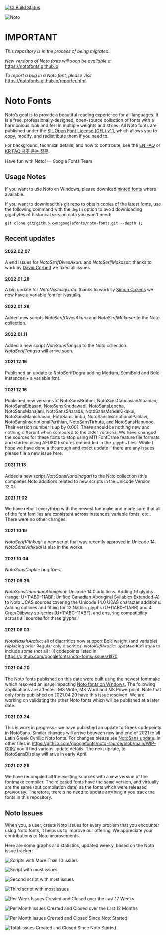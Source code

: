 [![CI Build Status](https://github.com/googlefonts/noto-fonts/workflows/Continuous%20Test%20+%20Deploy/badge.svg?branch=main)](https://github.com/googlefonts/noto-fonts/actions/workflows/ci.yml?query=workflow%3ATest+branch%3Amain)

![Noto](images/noto.png)

# IMPORTANT

*This repository is in the process of being migrated.*

*New versions of Noto fonts will soon be available at* https://notofonts.github.io

*To report a bug in a Noto font, please visit* https://notofonts.github.io/reporter.html

# Noto Fonts

Noto’s goal is to provide a beautiful reading experience for all languages. It is a free, professionally-designed, open-source collection of fonts with a harmonious look and feel in multiple weights and styles. All Noto fonts are published under the [SIL Open Font License (OFL) v1.1](http://scripts.sil.org/OFL), which allows you to copy, modify, and redistribute them if you need to.

For background, technical details, and how to contribute, see the [EN FAQ](FAQ.md) or [KR FAQ 자주 묻는 질문](FAQ-KR.md).

Have fun with Noto! — Google Fonts Team

## Usage Notes

If you want to use Noto on Windows, please download [hinted fonts](https://github.com/googlefonts/noto-fonts/tree/main/hinted/ttf) where available.

If you want to download this git repo to obtain copies of the latest fonts, use the following command with the `depth` option to avoid downloading gigabytes of historical version data you won't need:

    git clone git@github.com:googlefonts/noto-fonts.git --depth 1;


## Recent updates

#### 2022.02.07
A end issues for *NotoSerifDivesAkuru* and *NotoSerifMakasar*: thanks to work by [David Corbett](https://github.com/dscorbett) we fixed all issues.

#### 2022.01.28
A big update for *NotoNastaliqUrdu*: thanks to work by [Simon Cozens](https://github.com/simoncozens) we now have a variable font for Nastaliq.

#### 2022.01.28
Added new scripts *NotoSerifDivesAkuru* and *NotoSerifMakasar* to the Noto collection.

#### 2022.01.11
Added a new script *NotoSansTangsa* to the Noto collection. *NotoSerifTangsa* will arrive soon.

#### 2021.12.16
Published an update to NotoSerifDogra adding Medium, SemiBold and Bold instances + a variable font.

#### 2021.12.16
Published new versions of NotoSansBrahmi, NotoSansCaucasianAlbanian, NotoSansElbasan, NotoSansKhudawadi, NotoSansLepcha, NotoSansMahajani, NotoSansSharada, NotoSansMendeKikakui, NotoSansManichaean, NotoSansLimbu, NotoSansInscriptionalPahlavi, NotoSansInscriptionalParthian, NotoSansTirhuta, and NotoSansHanunoo. Their version number is up by 0.001. There should be nothing new and nothing different when compared to the older versions. We have changed the sources for these fonts to stop using MTI FontDame feature file formats and started using AFDKO features embedded in the .glyphs files. While I hope we have done a thourough and exact update if there are any issues please file a new issue here.

#### 2021.11.13
Added a new script *NotoSansNandinagari* to the Noto collection (this completes Noto additions related to new scripts in the Unicode Version 12.0).

#### 2021.11.02
We have rebuilt everything with the newest fontmake and made sure that all of the font families are consistent across instances, variable fonts, etc.. There were no other changes.

#### 2021.10.19
*NotoSerifVithkuqi*: a new script that was recently approved in Unicode 14. *NotoSansVithkuqi* is also in the works.

#### 2021.10.04
*NotoSansCoptic*: bug fixes.

#### 2021.09.29
*NotoSansCanadianAboriginal*: Unicode 14.0 additions. Adding 16 glyphs (range: U+11AB0–11ABF; Unified Canadian Aboriginal Syllabics Extended-A) to Noto UCAS sources covering the Unicode 14.0 UCAS character additions. Adding outlines and fitting for 12 Nattilik glyphs (U+11AB0–11ABB) and 4 Cree/Ojibway sp-series (U+11ABC–11ABF), and ensuring compatibility across all sources for these glyphs.

#### 2021.06.03

*NotoNaskhArabic*: all of diacrritics now support Bold weight (and variable) replacing prior Regular only diacritics.
*NotoKufiArabic*: updated Kufi style to include some (not all :-)) codepoints listed in https://github.com/googlefonts/noto-fonts/issues/1870

#### 2021.04.20

The Noto fonts published on this date were built using the newest fontmake which resolved an issue impacting [Noto fonts on Windows](https://github.com/googlefonts/noto-fonts/issues/2066). The following applications are affected: MS Write, MS Word and MS Powerpoint.
Note that only fonts published on 2021.04.20 have this issue resolved. We are working on validating the other Noto fonts which will be published at a later date.

#### 2021.03.24

This is work in progress - we have published an update to Greek codepoints in NotoSans. Similar changes will arrive between now and end of 2021 to all Latin Greek Cyrillic Noto fonts. For changes please see [NotoSans update](https://github.com/googlefonts/noto-source/blob/main/WIP-GRK/20210310-NotoSans-MM.pdf). In other files in https://github.com/googlefonts/noto-source/blob/main/WIP-GRK/ you'll find various update details. The next update, to NotoSansDisplay will arive in early April.

#### 2021.02.28

We have recompiled all the existing sources with a new version of the fontmake compiler. The released fonts have the same version, and virtually are the same (but compilation date) as the fonts which were released previously. Therefore, there's no need to update anything if you track the fonts in this repository.

## Noto Issues

When you, a user, create Noto issues for every problem that you encounter using Noto fonts, it helps us to improve our offering.
We appreciate your contributions to Noto improvements.

Here are some graphs and statistics, updated weekly, based on the Noto issue tracker:

![Scripts with More Than 10 Issues](images/topscripts-data.png)

![Script with most issues](images/TOP01-script-data.png)

![Second script with most issues](images/TOP02-script-data.png)

![Third script with most issues](images/TOP03-script-data.png)

![Per Week Issues Created and Closed over the Last 17 Weeks](https://github.com/googlefonts/noto-fonts/blob/main/images/15-weeks-data.png)

![Per Month Issues Created and Closed over the Last 12 Months](images/12-month-data.png)

![Per Month Issues Created and Closed Since Noto Started](images/periodic-data.png)

![Total Issues Created and Closed Since Noto Started](images/cumulative-data.png)
